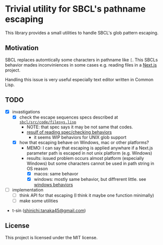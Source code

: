 # Trivial utility for SBCL's pathname escaping

This library provides a small utilities to handle SBCL's glob pattern escaping.

## Motivation

SBCL replaces automtically some characters in pathname like `[`. This SBCLs behavior mades inconviniences in some cases e.g. reading files in a [Next.js](https://nextjs.org) project.

Handling this issue is very useful especially text editor written in Common Lisp.

## TODO

- [x] invastigations
    - [x] check the escape sequences specs described at [`sbcl/src/code/filesys.lisp`](https://github.com/sbcl/sbcl/blob/master/src/code/filesys.lisp)
        - NOTE: that spec says it may be not same that codes.
        - [resulf of reading spec/checking behaviors](doc/filesys-escape-sequences.md)
            - it seems WIP behaviors for UNIX glob support
    - [x] how that escaping behave on Windows, mac or other platforms?
        - MEMO: I can say that escaping is applied anywhare if a Next.js parameter path is escaped in not unix platform (e.g. Windows)
        - results: issued problem occurs almost platform (especially Windows) but some characters cannot be used in path string in OS reason
            - [x] macos: same behavor
            - [x] windows: mostly same behavior, but diffrerent little. see [windows behaviors](doc/behaviors-on-windows.md)
- [ ] implementation
    - [ ] think API for that escaping (I think it maybe one function minimally)
    - [ ] make some utilities

- t-sin (<shinichi.tanaka45@gmail.com>)

## License

This project is licensed under the MIT license.
